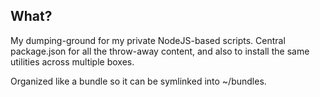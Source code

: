 ## What?

My dumping-ground for my private NodeJS-based scripts. Central package.json for
all the throw-away content, and also to install the same utilities across
multiple boxes.

Organized like a bundle so it can be symlinked into ~/bundles.
